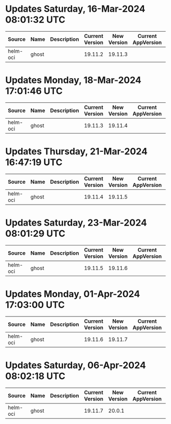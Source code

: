 # Updates Saturday, 16-Mar-2024 08:01:32 UTC
| Source   | Name  | Description | Current Version | New Version | Current AppVersion | New AppVersion | Reference                                |
| -------- | ----- | ----------- | --------------- | ----------- | ------------------ | -------------- | ---------------------------------------- |
| helm-oci | ghost |             | 19.11.2         | 19.11.3     |                    | 5.80.3         | oci://registry-1.docker.io/bitnamicharts |

# Updates Monday, 18-Mar-2024 17:01:46 UTC
| Source   | Name  | Description | Current Version | New Version | Current AppVersion | New AppVersion | Reference                                |
| -------- | ----- | ----------- | --------------- | ----------- | ------------------ | -------------- | ---------------------------------------- |
| helm-oci | ghost |             | 19.11.3         | 19.11.4     |                    | 5.80.4         | oci://registry-1.docker.io/bitnamicharts |

# Updates Thursday, 21-Mar-2024 16:47:19 UTC
| Source   | Name  | Description | Current Version | New Version | Current AppVersion | New AppVersion | Reference                                |
| -------- | ----- | ----------- | --------------- | ----------- | ------------------ | -------------- | ---------------------------------------- |
| helm-oci | ghost |             | 19.11.4         | 19.11.5     |                    | 5.80.5         | oci://registry-1.docker.io/bitnamicharts |

# Updates Saturday, 23-Mar-2024 08:01:29 UTC
| Source   | Name  | Description | Current Version | New Version | Current AppVersion | New AppVersion | Reference                                |
| -------- | ----- | ----------- | --------------- | ----------- | ------------------ | -------------- | ---------------------------------------- |
| helm-oci | ghost |             | 19.11.5         | 19.11.6     |                    | 5.81.0         | oci://registry-1.docker.io/bitnamicharts |

# Updates Monday, 01-Apr-2024 17:03:00 UTC
| Source   | Name  | Description | Current Version | New Version | Current AppVersion | New AppVersion | Reference                                |
| -------- | ----- | ----------- | --------------- | ----------- | ------------------ | -------------- | ---------------------------------------- |
| helm-oci | ghost |             | 19.11.6         | 19.11.7     |                    | 5.81.1         | oci://registry-1.docker.io/bitnamicharts |

# Updates Saturday, 06-Apr-2024 08:02:18 UTC
| Source   | Name  | Description | Current Version | New Version | Current AppVersion | New AppVersion | Reference                                |
| -------- | ----- | ----------- | --------------- | ----------- | ------------------ | -------------- | ---------------------------------------- |
| helm-oci | ghost |             | 19.11.7         | 20.0.1      |                    | 5.82.0         | oci://registry-1.docker.io/bitnamicharts |

